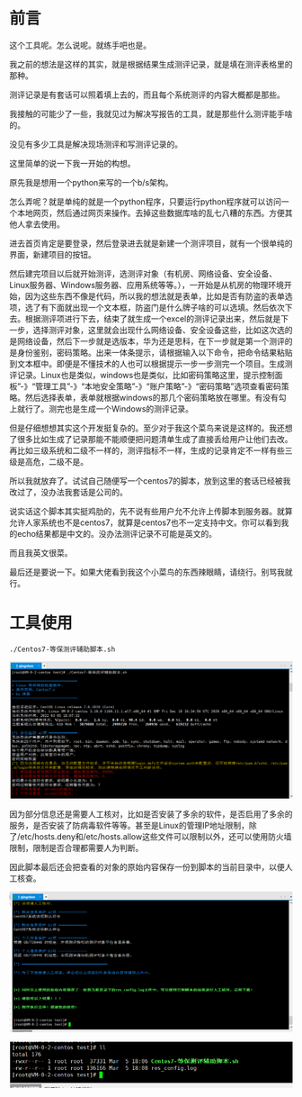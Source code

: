 # 前言

这个工具呢。怎么说呢。就练手吧也是。

我之前的想法是这样的其实，就是根据结果生成测评记录，就是填在测评表格里的那种。

测评记录是有套话可以照着填上去的，而且每个系统测评的内容大概都是那些。

我接触的可能少了一些，我就见过为解决写报告的工具，就是那些什么测评能手啥的。

没见有多少工具是解决现场测评和写测评记录的。

这里简单的说一下我一开始的构想。

原先我是想用一个python来写的一个b/s架构。

怎么弄呢？就是单纯的就是一个python程序，只要运行python程序就可以访问一个本地网页，然后通过网页来操作。去掉这些数据库啥的乱七八糟的东西。方便其他人拿去使用。

进去首页肯定是要登录，然后登录进去就是新建一个测评项目，就有一个很单纯的界面，新建项目的按钮。

然后建完项目以后就开始测评，选测评对象（有机房、网络设备、安全设备、Linux服务器、Windows服务器、应用系统等等。），一开始是从机房的物理环境开始，因为这些东西不像是代码，所以我的想法就是表单，比如是否有防盗的表单选项，选了有下面就出现一个文本框，防盗门是什么牌子啥的可以选填。然后依次下去。根据测评项进行下去，结束了就生成一个excel的测评记录出来，然后就是下一步，选择测评对象，这里就会出现什么网络设备、安全设备这些，比如这次选的是网络设备，然后下一步就是选版本，华为还是思科，在下一步就是第一个测评的是身份鉴别，密码策略。出来一体条提示，请根据输入以下命令，把命令结果粘贴到文本框中。即便是不懂技术的人也可以根据提示一步一步测完一个项目。生成测评记录。Linux也是类似，windows也是类似，比如密码策略这里，提示控制面板”-》“管理工具”-》“本地安全策略”-》“账户策略”-》“密码策略”选项查看密码策略。然后选择表单，表单就根据windows的那几个密码策略放在哪里。有没有勾上就行了。测完也是生成一个Windows的测评记录。

但是仔细想想其实这个开发挺复杂的。至少对于我这个菜鸟来说是这样的。我还想了很多比如生成了记录那能不能顺便把问题清单生成了直接丢给用户让他们去改。再比如三级系统和二级不一样的，测评指标不一样，生成的记录肯定不一样有些三级是高危，二级不是。

所以我就放弃了。试试自己随便写一个centos7的脚本，放到这里的套话已经被我改过了，没办法我套话是公司的。

说实话这个脚本其实挺鸡肋的，先不说有些用户允不允许上传脚本到服务器。就算允许人家系统也不是centos7，就算是centos7也不一定支持中文。你可以看到我的echo结果都是中文的。没办法测评记录不可能是英文的。

而且我英文很菜。

最后还是要说一下。如果大佬看到我这个小菜鸟的东西辣眼睛，请绕行。别骂我就行。

# 工具使用

```
./Centos7-等保测评辅助脚本.sh
```



![image-20220305180928852](images/image-20220305180928852.png)

因为部分信息还是需要人工核对，比如是否安装了多余的软件，是否启用了多余的服务，是否安装了防病毒软件等等。甚至是Linux的管理IP地址限制，除了/etc/hosts.deny和/etc/hosts.allow这些文件可以限制以外，还可以使用防火墙限制，限制是否合理都需要人为判断。

因此脚本最后还会把查看的对象的原始内容保存一份到脚本的当前目录中，以便人工核查。

![image-20220305181007778](images/image-20220305181007778.png)

![image-20220305181439676](images/image-20220305181439676.png)